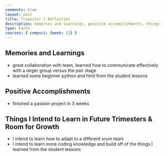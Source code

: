 ```yaml
---
comments: true
layout: post
title: Trimester 1 Reflection
description: memories and learnings, positive accomplishments, things i intend to learn in future trimesters, room for growth
type: hacks
courses: { compsci: {week: 11} }
---
```


## Memories and Learnings

- great collaboration with team, learned how to communicate effectively with a larger group versus the pair stage
- learned some beginner python and html from the student lessons  

## Positive Accomplishments

- finished a passion project in 3 weeks

## Things I Intend to Learn in Future Trimesters & Room for Growth

- I intend to learn how to adapt to a different srum team
- I intend to learn more coding knowledge and build off of the things I learned from the student lessons 
